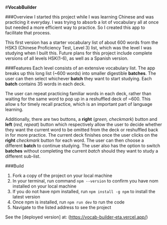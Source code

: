 #**VocabBuilder**

###Overview
I started this project while I was learning Chinese and was practicing it everyday. I was trying to absorb a lot of vocabulary all at once but needed a more efficient way to practice. So I created this app to facilitate that process. 

This first version has a starter vocabulary list of about 600 words from the HSK3 (Chinese Proficiency Test, Level 3) list, which was the level I was studying when I built this. Future plans for this project include complete versions of all levels HSK(1-6), as well as a Spanish version.

###Features
Each level consists of an extensive vocabulary list. The app breaks up this long list (~600 words) into smaller digestible **batches**. The user can then select whichever **batch** they want to start studying. Each **batch** contains 35 words in each deck. 

The user can repeat practicing familiar words in each deck, rather than waiting for the same word to pop up in a reshuffled deck of ~600. This allow s for timely recall practice, which is an important part of language learning. 

Additionally, there are two buttons, a **right** (*green, checkmark*) button and **left** (*red, repeat*) button which respectively allow the user to decide whether they want the current word to be omitted from the deck or reshuffled back in for more practice. The current deck finishes once the user clicks on the **right** *checkmark* button for each word. The user can then choose a different **batch** to continue studying. The user also has the option to switch **batches** without completing the current *batch* should they want to study a different sub-list.

###Build
1. Fork a copy of the project on your local machine
2. In your terminal, run command ```npm --version``` to confirm you have nom installed on your local machine
3. If you do not have npm installed, run ```npm install -g npm``` to install the latest version
4. Once npm is installed, run ```npm run dev``` to run the code
5. Navigate to the listed address to see the project 

See the [deployed version] at:
(https://vocab-builder-eta.vercel.app/)